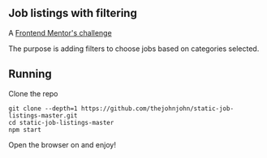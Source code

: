 ## Job listings with filtering

A [Frontend Mentor's challenge](https://www.frontendmentor.io/challenges/job-listings-with-filtering-ivstIPCt)

The purpose is adding filters to choose jobs based on categories selected.

## Running

Clone the repo

```
git clone --depth=1 https://github.com/thejohnjohn/static-job-listings-master.git
cd static-job-listings-master
npm start
```

Open the browser on [](http://localhost:3000) and enjoy!
